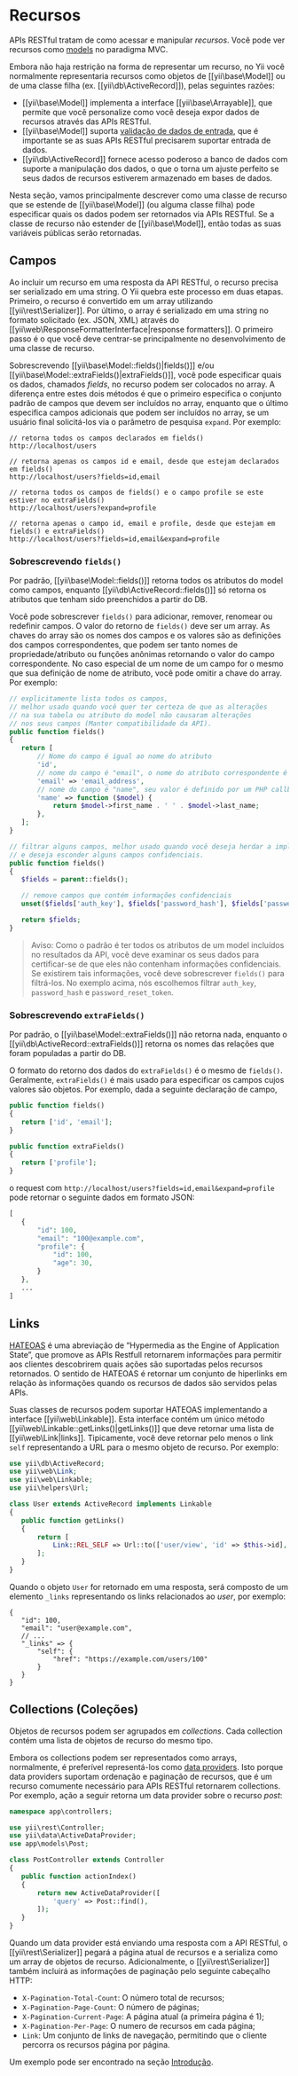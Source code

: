 Recursos
=========

APIs RESTful tratam de como acessar e manipular *recursos*. Você pode ver recursos como [models](structure-models.md) no paradigma MVC.

Embora não haja restrição na forma de representar um recurso, no Yii você normalmente representaria recursos como objetos de [[yii\base\Model]] ou de uma classe filha (ex. [[yii\db\ActiveRecord]]), pelas seguintes razões:

* [[yii\base\Model]] implementa a interface [[yii\base\Arrayable]], que permite que você personalize como você deseja expor dados de recursos através das APIs RESTful.
* [[yii\base\Model]] suporta [validação de dados de entrada](input-validation.md), que é importante se as suas APIs RESTful precisarem suportar entrada de dados.
* [[yii\db\ActiveRecord]] fornece acesso poderoso a banco de dados com suporte a manipulação dos dados, o que o torna um ajuste perfeito se seus dados de recursos estiverem armazenado em bases de dados.

Nesta seção, vamos principalmente descrever como uma classe de recurso que se estende de [[yii\base\Model]] (ou alguma classe filha) pode especificar quais os dados podem ser retornados via APIs RESTful. Se a classe de recurso não estender de [[yii\base\Model]], então todas as suas variáveis públicas serão retornadas.


## Campos <span id="fields"></span>

Ao incluir um recurso em uma resposta da API RESTful, o recurso precisa ser serializado em uma string. O Yii quebra este processo em duas etapas. Primeiro, o recurso é convertido em um array utilizando [[yii\rest\Serializer]]. Por último, o array é serializado em uma string no formato solicitado (ex. JSON, XML) através do [[yii\web\ResponseFormatterInterface|response formatters]]. O primeiro passo é o que você deve centrar-se principalmente no desenvolvimento de uma classe de recurso.

Sobrescrevendo [[yii\base\Model::fields()|fields()]] e/ou [[yii\base\Model::extraFields()|extraFields()]], você pode especificar quais os dados, chamados *fields*, no recurso podem ser colocados no array.
A diferença entre estes dois métodos é que o primeiro especifica o conjunto padrão de campos que devem ser incluídos no array, enquanto que o último especifica campos adicionais que podem ser incluídos no array, se um usuário final solicitá-los via o parâmetro de pesquisa `expand`. Por exemplo:

```
// retorna todos os campos declarados em fields()
http://localhost/users

// retorna apenas os campos id e email, desde que estejam declarados em fields()
http://localhost/users?fields=id,email

// retorna todos os campos de fields() e o campo profile se este estiver no extraFields()
http://localhost/users?expand=profile

// retorna apenas o campo id, email e profile, desde que estejam em fields() e extraFields()
http://localhost/users?fields=id,email&expand=profile
```


### Sobrescrevendo `fields()` <span id="overriding-fields"></span>

Por padrão, [[yii\base\Model::fields()]] retorna todos os atributos do model como campos, enquanto [[yii\db\ActiveRecord::fields()]] só retorna os atributos que tenham sido preenchidos a partir do DB.

Você pode sobrescrever `fields()` para adicionar, remover, renomear ou redefinir campos. O valor do retorno de `fields()` deve ser um array. As chaves do array são os nomes dos campos e os valores são as definições dos campos correspondentes, que podem ser tanto nomes de propriedade/atributo ou funções anônimas retornando o valor do campo correspondente. No caso especial de um nome de um campo for o mesmo que sua definição de nome de atributo, você pode omitir a chave do array. Por exemplo:

```php
// explicitamente lista todos os campos, 
// melhor usado quando você quer ter certeza de que as alterações
// na sua tabela ou atributo do model não causaram alterações
// nos seus campos (Manter compatibilidade da API).
public function fields()
{
   return [
       // Nome do campo é igual ao nome do atributo
       'id',
       // nome do campo é "email", o nome do atributo correspondente é  "email_address"
       'email' => 'email_address',
       // nome do campo é "name", seu valor é definido por um PHP callback
       'name' => function ($model) {
           return $model->first_name . ' ' . $model->last_name;
       },
   ];
}

// filtrar alguns campos, melhor usado quando você deseja herdar a implementação do pai
// e deseja esconder alguns campos confidenciais.
public function fields()
{
   $fields = parent::fields();

   // remove campos que contém informações confidenciais
   unset($fields['auth_key'], $fields['password_hash'], $fields['password_reset_token']);

   return $fields;
}
```

> Aviso: Como o padrão é ter todos os atributos de um model incluídos 
> no resultados da API, você deve examinar os seus dados para certificar-se de que 
> eles não contenham informações confidenciais. 
> Se existirem tais informações, você deve sobrescrever `fields()` para filtrá-los. 
> No exemplo acima, nós escolhemos filtrar `auth_key`, 
> `password_hash` e `password_reset_token`.


### Sobrescrevendo `extraFields()` <span id="overriding-extra-fields"></span>

Por padrão, o [[yii\base\Model::extraFields()]] não retorna nada, enquanto o [[yii\db\ActiveRecord::extraFields()]] retorna os nomes das relações que foram populadas a partir do DB.

O formato do retorno dos dados do `extraFields()` é o mesmo de `fields()`. Geralmente, `extraFields()` é mais usado para especificar os campos cujos valores são objetos. Por exemplo, dada a seguinte declaração de campo,

```php
public function fields()
{
   return ['id', 'email'];
}

public function extraFields()
{
   return ['profile'];
}
```

o request com `http://localhost/users?fields=id,email&expand=profile` pode retornar o seguinte dados em formato JSON:

```php
[
   {
       "id": 100,
       "email": "100@example.com",
       "profile": {
           "id": 100,
           "age": 30,
       }
   },
   ...
]
```


## Links <span id="links"></span>

[HATEOAS](https://en.wikipedia.org/wiki/HATEOAS) é uma abreviação de “Hypermedia as the Engine of Application State”, que promove as APIs Restfull retornarem informações para permitir aos clientes descobrirem quais ações são suportadas pelos recursos retornados. O sentido de HATEOAS é retornar um conjunto de hiperlinks em relação às informações quando os recursos de dados são servidos pelas APIs.

Suas classes de recursos podem suportar HATEOAS implementando a interface [[yii\web\Linkable]]. Esta interface contém um único método [[yii\web\Linkable::getLinks()|getLinks()]] que deve retornar uma lista de [[yii\web\Link|links]].
Tipicamente, você deve retornar pelo menos o link `self` representando a URL para o mesmo objeto de recurso. Por exemplo:

```php
use yii\db\ActiveRecord;
use yii\web\Link;
use yii\web\Linkable;
use yii\helpers\Url;

class User extends ActiveRecord implements Linkable
{
   public function getLinks()
   {
       return [
           Link::REL_SELF => Url::to(['user/view', 'id' => $this->id], true),
       ];
   }
}
```

Quando o objeto `User` for retornado em uma resposta, será composto de um elemento `_links` representando os links relacionados ao *user*, por exemplo:

```
{
   "id": 100,
   "email": "user@example.com",
   // ...
   "_links" => {
       "self": {
           "href": "https://example.com/users/100"
       }
   }
}
```


## Collections (Coleções) <span id="collections"></span>

Objetos de recursos podem ser agrupados em *collections*. Cada collection contém uma lista de objetos de recurso do mesmo tipo.

Embora os collections podem ser representados como arrays, normalmente, é preferível representá-los como [data providers](output-data-providers.md). Isto porque data providers suportam ordenação e paginação de recursos, que é um recurso comumente necessário para APIs RESTful retornarem collections. Por exemplo, ação a seguir retorna um data provider sobre o recurso *post*:

```php
namespace app\controllers;

use yii\rest\Controller;
use yii\data\ActiveDataProvider;
use app\models\Post;

class PostController extends Controller
{
   public function actionIndex()
   {
       return new ActiveDataProvider([
           'query' => Post::find(),
       ]);
   }
}
```

Quando um data provider está enviando uma resposta com a API RESTful, o [[yii\rest\Serializer]] pegará a página atual de recursos e a serializa como um array de objetos de recurso. Adicionalmente, o [[yii\rest\Serializer]] também incluirá as informações de paginação pelo seguinte cabeçalho HTTP:

* `X-Pagination-Total-Count`: O número total de recursos;
* `X-Pagination-Page-Count`: O número de páginas;
* `X-Pagination-Current-Page`: A página atual (a primeira página é 1);
* `X-Pagination-Per-Page`: O numero de recursos em cada página;
* `Link`: Um conjunto de links de navegação, permitindo que o cliente percorra os recursos página por página.

Um exemplo pode ser encontrado na seção [Introdução](rest-quick-start.md#trying-it-out).


